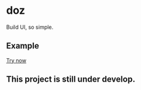 # doz
Build UI, so simple.

## Example
<a href="https://fabioricali.github.io/doz/example/">Try now</a>

## This project is still under develop.
